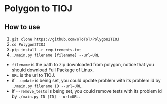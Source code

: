 # Polygon to TIOJ #

## How to use ##

1. `git clone https://github.com/oToToT/Polygon2TIOJ`
2. `cd Polygon2TIOJ`
3. `pip install -r requirements.txt`
4. `./main.py filename [filename] --url=URL`


* `filename` is the path to zip downloaded from polygon, notice that you should download Full Package of Linux.
* `URL` is the url to TIOJ.
* if `--update` is being set, you could update problem with its problem id by `./main.py filename ID --url=URL`.
* if `--remove_tests` is being set, you could remove tests with its problem id by `./main.py ID [ID] --url=URL`.
